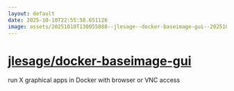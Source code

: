 ```yaml
---
layout: default
date: 2025-10-10T22:55:58.651126
image: assets/20251010T130055088--jlesage--docker-baseimage-gui--20251010T131805827--cropped.png
---
```


# [jlesage/docker-baseimage-gui](https://github.com/jlesage/docker-baseimage-gui)

run X graphical apps in Docker with browser or VNC access
